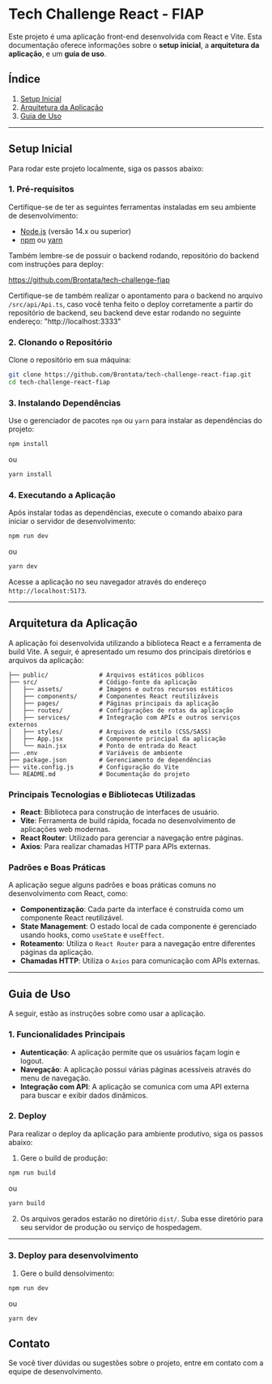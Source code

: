 
# Tech Challenge React - FIAP

Este projeto é uma aplicação front-end desenvolvida com React e Vite. Esta documentação oferece informações sobre o **setup inicial**, a **arquitetura da aplicação**, e um **guia de uso**.

## Índice

1. [Setup Inicial](#setup-inicial)
2. [Arquitetura da Aplicação](#arquitetura-da-aplicação)
3. [Guia de Uso](#guia-de-uso)

---

## Setup Inicial

Para rodar este projeto localmente, siga os passos abaixo:

### 1. Pré-requisitos

Certifique-se de ter as seguintes ferramentas instaladas em seu ambiente de desenvolvimento:

- [Node.js](https://nodejs.org/) (versão 14.x ou superior)
- [npm](https://www.npmjs.com/) ou [yarn](https://yarnpkg.com/)

Também lembre-se de possuir o backend rodando, repositório do backend com instruções para deploy:

https://github.com/Brontata/tech-challenge-fiap

Certifique-se de também realizar o apontamento para o backend no arquivo `/src/api/Api.ts`, caso você tenha feito o deploy corretamente a partir do repositório de backend, seu backend deve estar rodando no seguinte endereço: "http://localhost:3333"

### 2. Clonando o Repositório

Clone o repositório em sua máquina:

```bash
git clone https://github.com/Brontata/tech-challenge-react-fiap.git
cd tech-challenge-react-fiap
```

### 3. Instalando Dependências

Use o gerenciador de pacotes `npm` ou `yarn` para instalar as dependências do projeto:

```bash
npm install
```

ou

```bash
yarn install
```

### 4. Executando a Aplicação

Após instalar todas as dependências, execute o comando abaixo para iniciar o servidor de desenvolvimento:

```bash
npm run dev
```

ou

```bash
yarn dev
```

Acesse a aplicação no seu navegador através do endereço `http://localhost:5173`.

---

## Arquitetura da Aplicação

A aplicação foi desenvolvida utilizando a biblioteca React e a ferramenta de build Vite. A seguir, é apresentado um resumo dos principais diretórios e arquivos da aplicação:

```
├── public/              # Arquivos estáticos públicos
├── src/                 # Código-fonte da aplicação
│   ├── assets/          # Imagens e outros recursos estáticos
│   ├── components/      # Componentes React reutilizáveis
│   ├── pages/           # Páginas principais da aplicação
│   ├── routes/          # Configurações de rotas da aplicação
│   ├── services/        # Integração com APIs e outros serviços externos
│   ├── styles/          # Arquivos de estilo (CSS/SASS)
│   ├── App.jsx          # Componente principal da aplicação
│   └── main.jsx         # Ponto de entrada do React
├── .env                 # Variáveis de ambiente
├── package.json         # Gerenciamento de dependências
├── vite.config.js       # Configuração do Vite
└── README.md            # Documentação do projeto
```

### Principais Tecnologias e Bibliotecas Utilizadas

- **React**: Biblioteca para construção de interfaces de usuário.
- **Vite**: Ferramenta de build rápida, focada no desenvolvimento de aplicações web modernas.
- **React Router**: Utilizado para gerenciar a navegação entre páginas.
- **Axios**: Para realizar chamadas HTTP para APIs externas.

### Padrões e Boas Práticas

A aplicação segue alguns padrões e boas práticas comuns no desenvolvimento com React, como:

- **Componentização**: Cada parte da interface é construída como um componente React reutilizável.
- **State Management**: O estado local de cada componente é gerenciado usando hooks, como `useState` e `useEffect`.
- **Roteamento**: Utiliza o `React Router` para a navegação entre diferentes páginas da aplicação.
- **Chamadas HTTP**: Utiliza o `Axios` para comunicação com APIs externas.

---

## Guia de Uso

A seguir, estão as instruções sobre como usar a aplicação.

### 1. Funcionalidades Principais

- **Autenticação**: A aplicação permite que os usuários façam login e logout.
- **Navegação**: A aplicação possui várias páginas acessíveis através do menu de navegação.
- **Integração com API**: A aplicação se comunica com uma API externa para buscar e exibir dados dinâmicos.

### 2. Deploy

Para realizar o deploy da aplicação para ambiente produtivo, siga os passos abaixo:

1. Gere o build de produção:

```bash
npm run build
```

ou

```bash
yarn build
```

2. Os arquivos gerados estarão no diretório `dist/`. Suba esse diretório para seu servidor de produção ou serviço de hospedagem.

---

### 3. Deploy para desenvolvimento

1. Gere o build densolvimento:

```bash
npm run dev
```

ou

```bash
yarn dev
```

## Contato

Se você tiver dúvidas ou sugestões sobre o projeto, entre em contato com a equipe de desenvolvimento.
